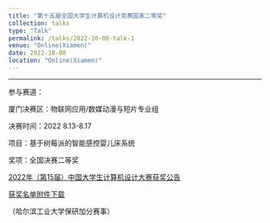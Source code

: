 ```yaml
---
title: "第十五届全国大学生计算机设计竞赛国家二等奖"
collection: talks
type: "Talk"
permalink: /talks/2022-10-08-talk-1
venue: "Online(Xiamen)"
date: 2022-10-08
location: "Online(Xiamen)"
---
```


---

参与赛道：

厦门决赛区：物联网应用/数媒动漫与短片专业组

决赛时间：2022 8.13-8.17

项目：基于树莓派的智能感控婴儿床系统

奖项：全国决赛二等奖

[2022年（第15届）中国大学生计算机设计大赛获奖公告](https://jsjds.blcu.edu.cn/info/1043/1742.htm)

[获奖名单附件下载](https://2022.jsjds.com.cn/Backend/Common/file/download?name=vpGYyVcmKXCFE4r_fhG3mKH4E8ErzFM5.pdf)

（哈尔滨工业大学保研加分赛事）
